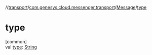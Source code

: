 //[transport](../../../index.md)/[com.genesys.cloud.messenger.transport](../index.md)/[Message](index.md)/[type](type.md)

# type

[common]\
val [type](type.md): [String](https://kotlinlang.org/api/latest/jvm/stdlib/kotlin/-string/index.html)
